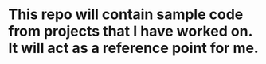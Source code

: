 # This repo will contain sample code from projects that I have worked on. It will act as a reference point for me.
